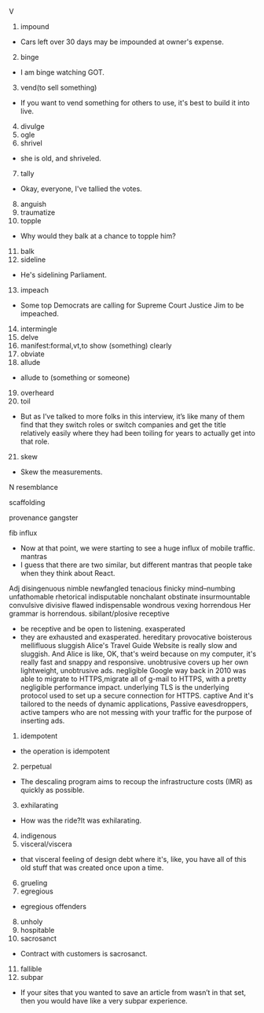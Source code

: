 V
1. impound
- Cars left over 30 days may be impounded at owner's expense.
2. binge
- I am binge watching GOT.
3. vend(to sell something)
- If you want to vend something for others to use, it's best to build it into live.
4. divulge
5. ogle
6. shrivel
- she is old, and shriveled.
7. tally
- Okay, everyone, I've tallied the votes.
8. anguish
9. traumatize
10. topple
- Why would they balk at a chance to topple him?
11. balk
12. sideline
- He's sidelining Parliament.
13. impeach
- Some top Democrats are calling for Supreme Court Justice Jim to be impeached.
14. intermingle
15. delve
16. manifest:formal,vt,to show (something) clearly
17. obviate
18. allude
- allude to (something or someone)
19. overheard
20. toil
- But as I’ve talked to more folks in this interview, it’s like many of them find that they switch roles or switch companies and get the title relatively easily where they had been toiling for years to actually get into that role.
21. skew
- Skew the measurements.


N
resemblance



scaffolding

provenance
gangster

fib
influx
- Now at that point, we were starting to see a huge influx of mobile traffic.
mantras
- I guess that there are two similar, but different mantras that people take when they think about React. 

Adj
disingenuous
nimble
newfangled
tenacious
finicky
mind–numbing 
unfathomable
rhetorical
indisputable
nonchalant
obstinate
insurmountable
convulsive
divisive
flawed
indispensable
wondrous
vexing
horrendous
Her grammar is horrendous.
sibilant/plosive
receptive
- be receptive and be open to listening.
exasperated
- they are exhausted and exasperated.
hereditary
provocative
boisterous
mellifluous
sluggish
Alice's Travel Guide Website is really slow and sluggish.
And Alice is like, OK, that's weird because on my computer,
it's really fast and snappy and responsive.
unobtrusive
covers up her own lightweight, unobtrusive ads.
negligible
 Google way back in 2010 was able to migrate to HTTPS,migrate all of g-mail to HTTPS, with a pretty negligible performance impact.
underlying
TLS is the underlying protocol used to set up a secure connection for HTTPS.
captive
And it's tailored to the needs of dynamic applications,
Passive eavesdroppers, active tampers
who are not messing with your traffic for the purpose of inserting ads.
1. idempotent
- the operation is idempotent
2. perpetual
- The descaling program aims to recoup the infrastructure costs (IMR) as quickly as possible.
3. exhilarating
- How was the ride?It was exhilarating.
4. indigenous
5. visceral/viscera
- that visceral feeling of design debt where it's, like, you have all of this old stuff that was created once upon a time.
6. grueling
7. egregious
- egregious offenders 
8. unholy
9. hospitable
10. sacrosanct
- Contract with customers is sacrosanct.
11. fallible
12. subpar
- If your sites that you wanted to save an article from wasn’t in that set, then you would have like a very subpar experience.